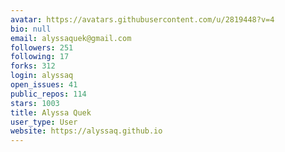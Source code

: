 ```yaml
---
avatar: https://avatars.githubusercontent.com/u/2819448?v=4
bio: null
email: alyssaquek@gmail.com
followers: 251
following: 17
forks: 312
login: alyssaq
open_issues: 41
public_repos: 114
stars: 1003
title: Alyssa Quek
user_type: User
website: https://alyssaq.github.io
---
```

